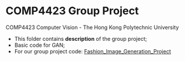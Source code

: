 # COMP4423 Group Project
COMP4423 Computer Vision - The Hong Kong Polytechnic University 
- This folder contains **description** of the group project;
- Basic code for GAN;
- For our group project code: [Fashion_Image_Generation_Project](https://github.com/zhangwengyu999/Fashion_Image_Generation_Project.git)  
